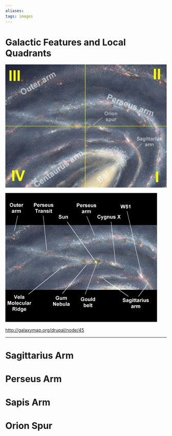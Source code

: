 ```yaml
---
aliases:
tags: images
---
```


# Galactic Features and Local Quadrants

![](Images/galactic-quadrants.png)

![](Images/sagitarrius-arm.png)

<http://galaxymap.org/drupal/node/45>

***

# Sagittarius Arm

# Perseus Arm 

# Sapis Arm

# Orion Spur
